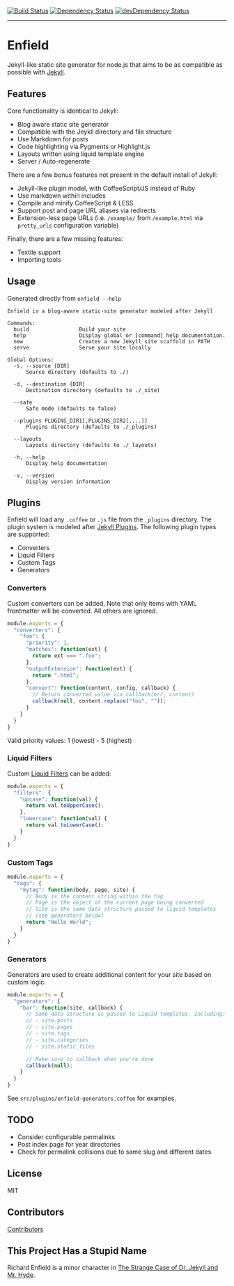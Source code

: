 [![Build Status](https://travis-ci.org/fortes/enfield.png?branch=master)](https://travis-ci.org/fortes/enfield)
[![Dependency Status](https://david-dm.org/fortes/enfield.png?theme=shields.io)](https://david-dm.org/fortes/enfield)
[![devDependency Status](https://david-dm.org/fortes/enfield/dev-status.png?theme=shields.io)](https://david-dm.org/fortes/enfield#info=devDependencies)
- - -

# Enfield

Jekyll-like static site generator for node.js that aims to be as compatible as possible with [Jekyll](https://github.com/jekyll/jekyll).

## Features

Core functionality is identical to Jekyll:

* Blog aware static site generator
* Compatible with the Jeykll directory and file structure
* Use Markdown for posts
* Code highlighting via Pygments or Highlight.js
* Layouts written using liquid template engine
* Server / Auto-regenerate

There are a few bonus features not present in the default install of Jekyll:

* Jekyll-like plugin model, with CoffeeScript/JS instead of Ruby
* Use markdown within includes
* Compile and minify CoffeeScript & LESS
* Support post and page URL aliases via redirects
* Extension-less page URLs (i.e. `/example/` from `/example.html` via `pretty_urls` configuration variable)

Finally, there are a few missing features:

* Textile support
* Importing tools

## Usage

Generated directly from `enfield --help`

```
Enfield is a blog-aware static-site generator modeled after Jekyll

Commands:
  build                Build your site
  help                 Display global or [command] help documentation.
  new                  Creates a new Jekyll site scaffold in PATH
  serve                Serve your site locally

Global Options:
  -s, --source [DIR]
      Source directory (defaults to ./)

  -d, --destination [DIR]
      Destination directory (defaults to ./_site)

  --safe
      Safe mode (defaults to false)

  --plugins PLUGINS_DIR1[,PLUGINS_DIR2[,...]]
      Plugins directory (defaults to ./_plugins)

  --layouts
      Layouts directory (defaults to ./_layouts)

  -h, --help
      Display help documentation

  -v, --version
      Display version information
```

## Plugins

Enfield will load any `.coffee` or `.js` file from the `_plugins` directory.
The plugin system is modeled after [Jekyll Plugins](http://jekyllrb.com/docs/plugins/).
The following plugin types are supported:

* Converters
* Liquid Filters
* Custom Tags
* Generators

### Converters

Custom converters can be added. Note that only items with YAML frontmatter will be converted.
All others are ignored.

```js
module.exports = {
  "converters": {
    "foo": {
      "priority": 1,
      "matches": function(ext) {
        return ext === ".foo";
      },
      "outputExtension": function(ext) {
        return ".html";
      },
      "convert": function(content, config, callback) {
        // Return converted value via callback(err, content)
        callback(null, content.replace("foo", ""));
      }
    }
  }
}
```

Valid priority values: 1 (lowest) - 5 (highest)

### Liquid Filters

Custom [Liquid Filters](http://wiki.shopify.com/FilterReference) can be added:

```js
module.exports = {
  "filters": {
    "upcase": function(val) {
      return val.toUpperCase();
    },
    "lowercase": function(val) {
      return val.toLowerCase();
    }
  }
}
```

### Custom Tags

```js
module.exports = {
  "tags": {
    "mytag": function(body, page, site) {
      // Body is the content string within the tag
      // Page is the object of the current page being converted
      // Site is the same data structure passed to liquid templates
      // (see generators below)
      return "Hello World";
    }
  }
}
```

### Generators

Generators are used to create additional content for your site based on custom logic.

```js
module.exports = {
  "generators": {
    "bar": function(site, callback) {
      // Same data structure as passed to Liquid templates. Including:
      // - site.posts
      // - site.pages
      // - site.tags
      // - site.categories
      // - site.static_files

      // Make sure to callback when you're done
      callback(null);
    }
  }
}
```

See `src/plugins/enfield-generators.coffee` for examples.

## TODO

* Consider configurable permalinks
* Post index page for year directories
* Check for permalink collisions due to same slug and different dates

## License

MIT

## Contributors

[Contributors](https://github.com/fortes/enfield/graphs/contributors)

## This Project Has a Stupid Name

Richard Enfield is a minor character in [The Strange Case of Dr. Jekyll and Mr. Hyde](http://en.wikipedia.org/wiki/Strange_Case_of_Dr_Jekyll_and_Mr_Hyde).
